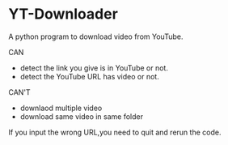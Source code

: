 # YT-Downloader
A python program to download video from YouTube.

CAN
- detect the link you give is in YouTube or not.
- detect the YouTube URL has video or not.

CAN'T
- downlaod multiple video
- download same video in same folder

If you input the wrong URL,you need to quit and rerun the code.
